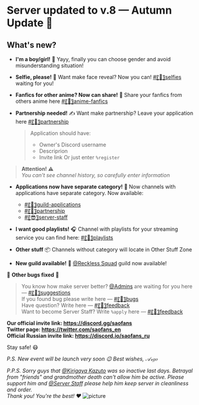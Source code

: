 # Server updated to v.8 — Autumn Update 🍁

## What's new?

- **I'm a boy/girl!** 🚻
  Yayy, finally you can choose gender and avoid misunderstanding situation!

- **Selfie, please!** 🤳
  Want make face reveal? Now you can! [#〖🤳〗selfies](`<#757649999650750745>`) waiting for you!

- **Fanfics for other anime? Now can share!** 📔
  Share your fanfics from others anime here [#〖📔〗anime-fanfics](`<#757653154102902794>`)

- **Partnership needed!** ✍
  Want make partnership? Leave your application here [#〖🤝〗partnership](`<#757658057609314325>`)
  > Application should have:
  >
  > - Owner's Discord username
  > - Descriprion
  > - Invite link
  >   Or just enter `%register`

> **Attention! ⚠**  
> _You can't see channel history, so carefully enter information_

- **Applications now have separate category!** 📁
  Now channels with applications have separate category. Now available:

  - [#〖🔰〗guild-applications](`<#730830601887940649>`)
  - [#〖🤝〗partnership](`<#757658057609314325>`)
  - [#〖😎〗server-staff](`<#757664029664739339>`)

- **I want good playlists!** 🎧
  Channel with playlists for your streaming service you can find here: [#〖🎼〗playlists](`<#757651823585919106>`)

- **Other stuff** 📦
  Channels without category will locate in Other Stuff Zone

- **New guild available!** 🔰
  [@Reckless Squad](`<@&757665009886036060>`) guild now available!

🔧 **Other bugs fixed** 🐞

> You know how make server better? [@Admins](@&718500117660958770) are waiting for you here — [#〖📑〗suggestions](#718535990771318906)  
> If you found bug please write here — [#〖🐞〗bugs](#718536211953745941)  
> Have question? Write here — [#〖📠〗feedback](#718536569199525958)  
> Want to become Server Staff? Write `%apply` here — [#〖📠〗feedback](#718536569199525958)

**Our official invite link: https://discord.gg/saofans**  
**Twitter page: https://twitter.com/saofans_en**  
**Official Russian invite link: https://discord.io/saofans_ru**

Stay safe! 😷

_P.S. New event will be launch very soon 😉
Best wishes, 𝒜𝓇𝑔𝑜_

_P.P.S. Sorry guys that [@Kirigaya Kazuto](`<@384090776075763732>`) was so inactive last days. Betrayal from "friends" and grandmother death can't allow him be active. Please support him and [@Server Staff](`<@&743143586006040658>`) please help him keep server in cleanliness and order.  
Thank you! You're the best! ❤_
![picture](https://artfiles.alphacoders.com/839/83908.jpg)
